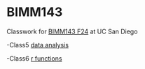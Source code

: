 # BIMM143
Classwork for [BIMM143 F24](https://bioboot.github.io/bimm143_F24/) at UC San Diego 

-Class5 [data analysis](https://github.com/msumar03/bimm143/blob/main/class05/Class05.pdf)

-Class6 [r functions](https://github.com/msumar03/bimm143/blob/main/class06/HWClass6.pdf)
